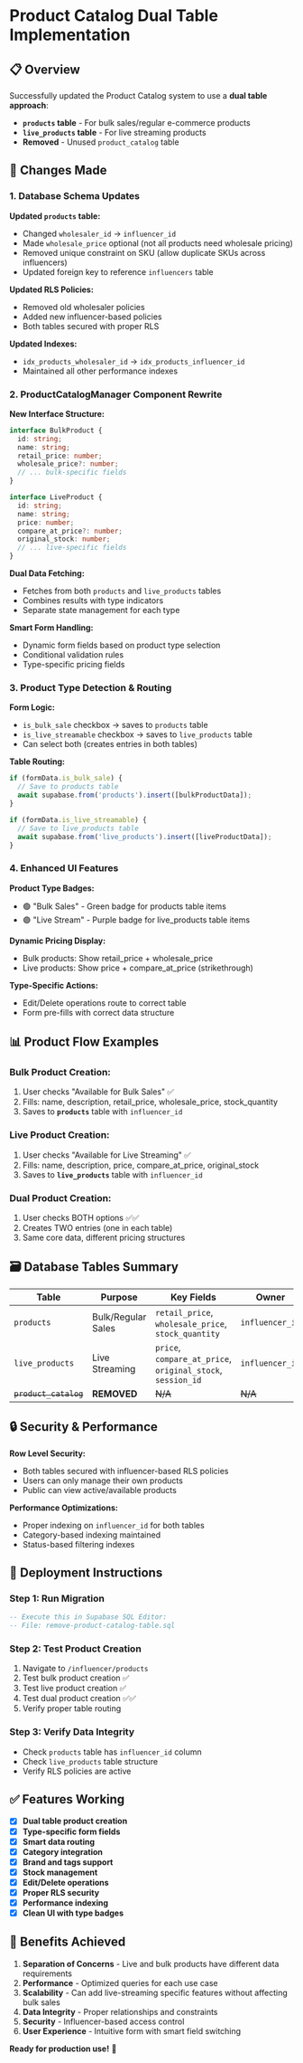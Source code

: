# Product Catalog Dual Table Implementation

## 📋 Overview

Successfully updated the Product Catalog system to use a **dual table approach**:
- **`products` table** - For bulk sales/regular e-commerce products  
- **`live_products` table** - For live streaming products
- **Removed** - Unused `product_catalog` table

## 🔧 Changes Made

### 1. **Database Schema Updates**

**Updated `products` table:**
- Changed `wholesaler_id` → `influencer_id` 
- Made `wholesale_price` optional (not all products need wholesale pricing)
- Removed unique constraint on SKU (allow duplicate SKUs across influencers)
- Updated foreign key to reference `influencers` table

**Updated RLS Policies:**
- Removed old wholesaler policies
- Added new influencer-based policies
- Both tables secured with proper RLS

**Updated Indexes:**
- `idx_products_wholesaler_id` → `idx_products_influencer_id`
- Maintained all other performance indexes

### 2. **ProductCatalogManager Component Rewrite**

**New Interface Structure:**
```typescript
interface BulkProduct {
  id: string;
  name: string;
  retail_price: number;
  wholesale_price?: number;
  // ... bulk-specific fields
}

interface LiveProduct {
  id: string;
  name: string;
  price: number;
  compare_at_price?: number;
  original_stock: number;
  // ... live-specific fields
}
```

**Dual Data Fetching:**
- Fetches from both `products` and `live_products` tables
- Combines results with type indicators
- Separate state management for each type

**Smart Form Handling:**
- Dynamic form fields based on product type selection
- Conditional validation rules
- Type-specific pricing fields

### 3. **Product Type Detection & Routing**

**Form Logic:**
- `is_bulk_sale` checkbox → saves to `products` table
- `is_live_streamable` checkbox → saves to `live_products` table  
- Can select both (creates entries in both tables)

**Table Routing:**
```typescript
if (formData.is_bulk_sale) {
  // Save to products table
  await supabase.from('products').insert([bulkProductData]);
}

if (formData.is_live_streamable) {
  // Save to live_products table  
  await supabase.from('live_products').insert([liveProductData]);
}
```

### 4. **Enhanced UI Features**

**Product Type Badges:**
- 🟢 "Bulk Sales" - Green badge for products table items
- 🟣 "Live Stream" - Purple badge for live_products table items

**Dynamic Pricing Display:**
- Bulk products: Show retail_price + wholesale_price  
- Live products: Show price + compare_at_price (strikethrough)

**Type-Specific Actions:**
- Edit/Delete operations route to correct table
- Form pre-fills with correct data structure

## 📊 Product Flow Examples

### Bulk Product Creation:
1. User checks "Available for Bulk Sales" ✅
2. Fills: name, description, retail_price, wholesale_price, stock_quantity
3. Saves to **`products`** table with `influencer_id`

### Live Product Creation:  
1. User checks "Available for Live Streaming" ✅
2. Fills: name, description, price, compare_at_price, original_stock
3. Saves to **`live_products`** table with `influencer_id`

### Dual Product Creation:
1. User checks BOTH options ✅✅
2. Creates TWO entries (one in each table)
3. Same core data, different pricing structures

## 🗃️ Database Tables Summary

| Table | Purpose | Key Fields | Owner |
|-------|---------|------------|-------|
| `products` | Bulk/Regular Sales | `retail_price`, `wholesale_price`, `stock_quantity` | `influencer_id` |
| `live_products` | Live Streaming | `price`, `compare_at_price`, `original_stock`, `session_id` | `influencer_id` |
| ~~`product_catalog`~~ | **REMOVED** | ~~N/A~~ | ~~N/A~~ |

## 🔒 Security & Performance

**Row Level Security:**
- Both tables secured with influencer-based RLS policies
- Users can only manage their own products
- Public can view active/available products

**Performance Optimizations:**
- Proper indexing on `influencer_id` for both tables
- Category-based indexing maintained
- Status-based filtering indexes

## 🚀 Deployment Instructions

### Step 1: Run Migration
```sql
-- Execute this in Supabase SQL Editor:
-- File: remove-product-catalog-table.sql
```

### Step 2: Test Product Creation
1. Navigate to `/influencer/products`
2. Test bulk product creation ✅
3. Test live product creation ✅  
4. Test dual product creation ✅✅
5. Verify proper table routing

### Step 3: Verify Data Integrity
- Check `products` table has `influencer_id` column
- Check `live_products` table structure
- Verify RLS policies are active

## ✅ Features Working

- [x] **Dual table product creation**
- [x] **Type-specific form fields** 
- [x] **Smart data routing**
- [x] **Category integration**
- [x] **Brand and tags support**
- [x] **Stock management**
- [x] **Edit/Delete operations**
- [x] **Proper RLS security**
- [x] **Performance indexing**
- [x] **Clean UI with type badges**

## 🎯 Benefits Achieved

1. **Separation of Concerns** - Live and bulk products have different data requirements
2. **Performance** - Optimized queries for each use case
3. **Scalability** - Can add live-streaming specific features without affecting bulk sales
4. **Data Integrity** - Proper relationships and constraints
5. **Security** - Influencer-based access control
6. **User Experience** - Intuitive form with smart field switching

**Ready for production use!** 🚀
